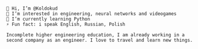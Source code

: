 ### 

    👋 Hi, I’m @Koldokud
    👀 I’m interested in engineering, neural networks and videogames
    🌱 I’m currently learning Python
    ⚡ Fun fact: i speak English, Russian, Polish
    
    Incomplete higher engineering education, I am already working in a second company as an engineer. I love to travel and learn new things.




